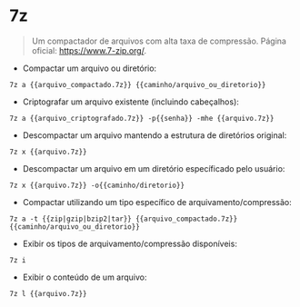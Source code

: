 # 7z

> Um compactador de arquivos com alta taxa de compressão.
> Página oficial: <https://www.7-zip.org/>.

- Compactar um arquivo ou diretório:

`7z a {{arquivo_compactado.7z}} {{caminho/arquivo_ou_diretorio}}`

- Criptografar um arquivo existente (incluindo cabeçalhos):

`7z a {{arquivo_criptografado.7z}} -p{{senha}} -mhe {{arquivo.7z}}`

- Descompactar um arquivo mantendo a estrutura de diretórios original:

`7z x {{arquivo.7z}}`

- Descompactar um arquivo em um diretório específicado pelo usuário:

`7z x {{arquivo.7z}} -o{{caminho/diretorio}}`

- Compactar utilizando um tipo específico de arquivamento/compressão:

`7z a -t {{zip|gzip|bzip2|tar}} {{arquivo_compactado.7z}} {{caminho/arquivo_ou_diretorio}}`

- Exibir os tipos de arquivamento/compressão disponíveis:

`7z i`

- Exibir o conteúdo de um arquivo:

`7z l {{arquivo.7z}}`

